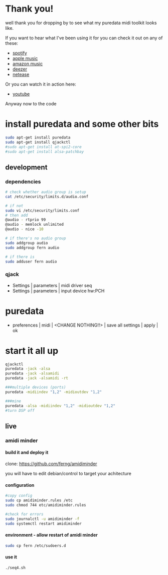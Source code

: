 # Thank you!
well thank you for dropping by to see what my puredata midi toolkit looks like.

If you want to hear what I've been using it for you can check it out on any of these:

* [spotify](https://artists.spotify.com/c/artist/4YN1v2Aa012rJmh4dojhJa/profile/overview)
* [apple music](https://music.apple.com/gb/album/one-hay-ep/1611898320?uo=4&app=music)
* [amazon music](https://music.amazon.co.uk/artists/B09TGXTL2V/scroll-wheel)
* [deezer](https://www.deezer.com/en/artist/161897102)
* [netease](https://music.163.com/#/artist?id=51676496)

Or you can watch it in action here:
* [youtube](https://www.youtube.com/channel/UC57FtOVpoylLd5JILW6J8-g)


Anyway now to the code
# install puredata and some other bits
```bash
sudo apt-get install puredata
sudo apt-get install qjackctl
#sudo apt-get install at-spi2-core
#sudo apt-get install alsa-patchbay
```

## development
### dependencies
```bash
# check whether audio group is setup
cat /etc/security/limits.d/audio.conf

# if not
sudo vi /etc/security/limits.conf
# then add
@audio - rtprio 99
@audio - memlock unlimited
@audio - nice -10

# if there's no audio group
sudo addgroup audio
sudo addgroup fern audio

# if there is
sudo adduser fern audio
```

### qjack
* Settings | parameters | midi driver seq
* Settings | parameters | input device hw:PCH

# puredata
* preferences | midi | <CHANGE NOTHING!!> | save all settings | apply | ok

# start it all up

```bash
qjackctl
puredata -jack -alsa
puredata -jack -alsamidi
puredata -jack -alsamidi -rt

###multiple devices (ports)
puredata -midiindev "1,2" -midioutdev "1,2"

###mine
puredata -alsa -midiindev "1,2" -midioutdev "1,2"
#turn DSP off
```

## live
### amidi minder

#### build it and deploy it
clone:
https://github.com/ferng/amidiminder

you will have to edit debian/control to target your achitecture

#### configuration
```bash
#copy config
sudo cp amidiminder.rules /etc
sudo chmod 744 etc/amidiminder.rules

#check for errors
sudo journalctl -u amidiminder -f
sudo systemctl restart amidiminder
```

#### environment - allow restart of amidi minder
```bash
sudo cp fern /etc/sudoers.d
```

#### use it
```bash
./seq4.sh
```
